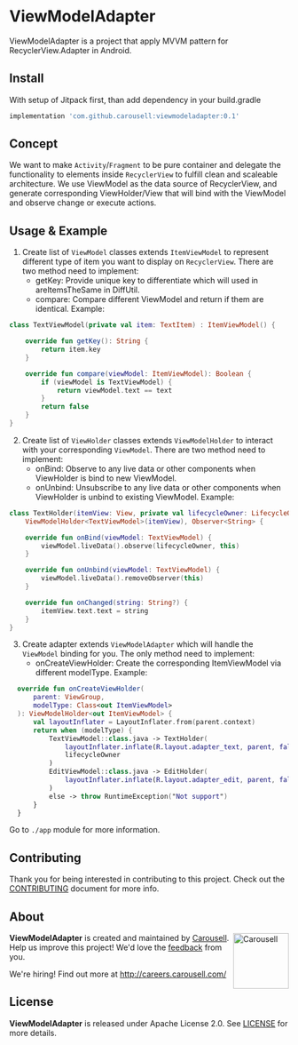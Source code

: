 # ViewModelAdapter

ViewModelAdapter is a project that apply MVVM pattern for RecyclerView.Adapter in Android.

## Install

With setup of Jitpack first, than add dependency in your build.gradle
```groovy
implementation 'com.github.carousell:viewmodeladapter:0.1'
```

## Concept

We want to make `Activity`/`Fragment` to be pure container and delegate the functionality to elements inside `RecyclerView` to fulfill clean and scaleable architecture.
We use ViewModel as the data source of RecyclerView, and generate corresponding ViewHolder/View that will bind with the ViewModel and observe change or execute actions.

## Usage & Example

1. Create list of `ViewModel` classes extends `ItemViewModel` to represent different type of item you want to display on `RecyclerView`.
    There are two method need to implement:
    - getKey: Provide unique key to differentiate which will used in areItemsTheSame in DiffUtil.
    - compare: Compare different ViewModel and return if them are identical.
    Example:
  ```kotlin
  class TextViewModel(private val item: TextItem) : ItemViewModel() {

      override fun getKey(): String {
          return item.key
      }
  
      override fun compare(viewModel: ItemViewModel): Boolean {
          if (viewModel is TextViewModel) {
              return viewModel.text == text
          }
          return false
      }
  }
  ```
2. Create list of `ViewHolder` classes extends `ViewModelHolder` to interact with your corresponding `ViewModel`.
    There are two method need to implement:
    - onBind: Observe to any live data or other components when ViewHolder is bind to new ViewModel.
    - onUnbind: Unsubscribe to any live data or other components when ViewHolder is unbind to existing ViewModel.
    Example:
  ```kotlin
  class TextHolder(itemView: View, private val lifecycleOwner: LifecycleOwner) :
      ViewModelHolder<TextViewModel>(itemView), Observer<String> {
  
      override fun onBind(viewModel: TextViewModel) {
          viewModel.liveData().observe(lifecycleOwner, this)
      }
  
      override fun onUnbind(viewModel: TextViewModel) {
          viewModel.liveData().removeObserver(this)
      }
  
      override fun onChanged(string: String?) {
          itemView.text.text = string
      }
  }
  ```
3. Create adapter extends `ViewModelAdapter` which will handle the `ViewModel` binding for you.
    The only method need to implement:
    - onCreateViewHolder: Create the corresponding ItemViewModel via different modelType.
    Example:  
  ```kotlin
    override fun onCreateViewHolder(
        parent: ViewGroup,
        modelType: Class<out ItemViewModel>
    ): ViewModelHolder<out ItemViewModel> {
        val layoutInflater = LayoutInflater.from(parent.context)
        return when (modelType) {
            TextViewModel::class.java -> TextHolder(
                layoutInflater.inflate(R.layout.adapter_text, parent, false),
                lifecycleOwner
            )
            EditViewModel::class.java -> EditHolder(
                layoutInflater.inflate(R.layout.adapter_edit, parent, false)
            )
            else -> throw RuntimeException("Not support")
        }
    }
  ```
Go to `./app` module for more information.

## Contributing

Thank you for being interested in contributing to this project. Check out the [CONTRIBUTING](https://github.com/carousell/ViewModelAdapter/blob/master/CONTRIBUTING.md) document for more info.

## About

<a href="https://github.com/carousell/" target="_blank"><img src="https://avatars2.githubusercontent.com/u/3833591" width="100px" alt="Carousell" align="right"/></a>

**ViewModelAdapter** is created and maintained by [Carousell](https://carousell.com/). Help us improve this project! We'd love the [feedback](https://github.com/carousell/ViewModelAdapter/issues) from you.

We're hiring! Find out more at <http://careers.carousell.com/>

## License

**ViewModelAdapter** is released under Apache License 2.0.
See [LICENSE](https://github.com/carousell/ViewModelAdapter/blob/master/LICENSE) for more details.
